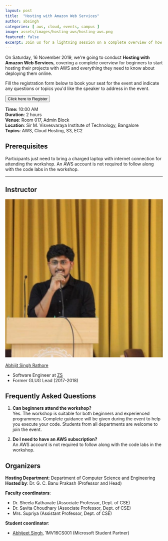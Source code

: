 ```yaml
---
layout: post
title:  "Hosting with Amazon Web Services"
author: absingh
categories: [ aws, cloud, events, campus ]
image: assets/images/hosting-aws/hosting-aws.png
featured: false
excerpt: Join us for a lightning session on a complete overview of how to deploy your projects online with AWS services like S3 and EC2.
---
```

<!-- Add post written in markdown or html below -->
On Saturday, 16 November 2019, we're going to conduct **Hosting with Amazon Web Services**, covering a complete overview for beginners to start hosting their projects with AWS and everything they need to know about deploying them online.

Fill the registration form below to book your seat for the event and indicate any questions or topics you'd like the speaker to address in the event.

<button type="button" onclick="window.location.href = 'https://forms.gle/FFqjE2n53trVRnkH9';" style="cursor:pointer;">Click here to Register</button>

**Time:** 10:00 AM  
**Duration**: 2 hours  
**Venue**: Room 017, Admin Block  
**Location**: Sir M. Visvesvaraya Institute of Technology, Bangalore  
**Topics**: AWS, Cloud Hosting, S3, EC2

## Prerequisites

Participants just need to bring a charged laptop with internet connection for attending the workshop. An AWS account is not required to follow along with the code labs in the workshop.  

---
## Instructor

![](/assets/images/hosting-aws/abhijit.png)

[Abhijit Singh Rathore](https://www.linkedin.com/in/singhabhijit988/)  
- Software Engineer at [ZS](https://www.zs.com/)
- Former GLUG Lead (2017-2018)

## Frequently Asked Questions

1. **Can beginners attend the workshop?**  
Yes. The workshop is suitable for both beginners and experienced programmers. Complete guidance will be given during the event to help you execute your code. Students from all departments are welcome to join the event.

2. **Do I need to have an AWS subscription?**  
An AWS account is not required to follow along with the code labs in the workshop.


## Organizers
**Hosting Department**: Department of Computer Science and Engineering  
**Hosted by**: Dr. G. C. Banu Prakash (Professor and Head)  

**Faculty coordinators**:
- Dr. Sheela Kathavate (Associate Professor, Dept. of CSE)
- Dr. Savita Choudhary (Associate Professor, Dept. of CSE)
- Mrs. Supriya (Assistant Professor, Dept. of CSE)

**Student coordinator**:
- [Abhijeet Singh](http://absingh.com), 1MV16CS001 (Microsoft Student Partner)
